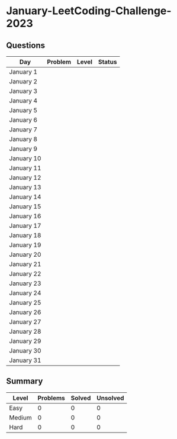 # January-LeetCoding-Challenge-2023

## Questions
| Day | Problem | Level | Status |
| --- | --- | --- | --- |
| January 1 | []() |  |  |
| January 2 | []() |  |  |
| January 3 | []() |  |  |
| January 4 | []() |  |  |
| January 5 | []() |  |  |
| January 6 | []() |  |  |
| January 7 | []() |  |  |
| January 8 | []() |  |  |
| January 9 | []() |  |  |
| January 10 | []() |  |  |
| January 11 | []() |  |  |
| January 12 | []() |  |  |
| January 13 | []() |  |  |
| January 14 | []() |  |  |
| January 15 | []() |  |  |
| January 16 | []() |  |  |
| January 17 | []() |  |  |
| January 18 | []() |  |  |
| January 19 | []() |  |  |
| January 20 | []() |  |  |
| January 21 | []() |  |  |
| January 22 | []() |  |  |
| January 23 | []() |  |  |
| January 24 | []() |  |  |
| January 25 | []() |  |  |
| January 26 | []() |  |  |
| January 27 | []() |  |  |
| January 28 | []() |  |  |
| January 29 | []() |  |  |
| January 30 | []() |  |  |
| January 31 | []() |  |  |

## Summary
| Level  | Problems | Solved | Unsolved |
| ---    | --- | --- | --- |
| Easy   | 0 | 0 | 0 |
| Medium | 0 | 0 | 0 |
| Hard   | 0 | 0 | 0 |
